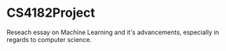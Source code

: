 # CS4182Project
Reseach essay on Machine Learning and it's advancements, especially in regards to computer science.

